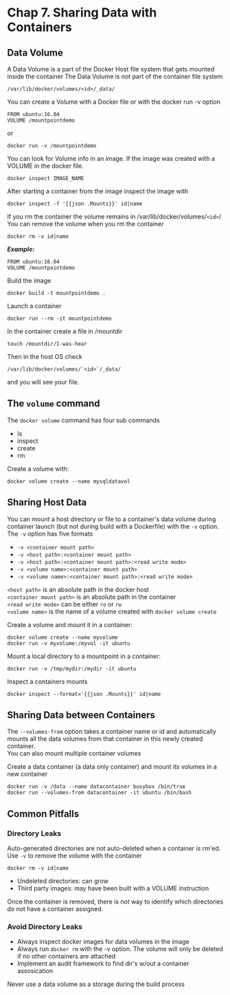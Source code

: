 # Chap 7. Sharing Data with Containers

## **Data Volume**
A Data Volume is a part of the Docker Host file system that gets mounted inside
the container The Data Volume is not part of the container file system

    /var/lib/docker/volumes/<id>/_data/  

You can create a Volume with a Docker file or with the docker run -v option

    FROM ubuntu:16.04
    VOLUME /mountpointdemo
or

    docker run -v /mountpointdemo

You can look for Volume info in an image. If the image was created with a VOLUME in the docker file.

    docker inspect IMAGE_NAME

After starting a container from the image inspect the image with

    docker inspect -f '{{json .Mounts}}' id|name

If you rm the container the volume remains in /var/lib/docker/volumes/`<id>`/
You can remove the volume when you rm the container

    docker rm -v id|name

_**Example:**_

    FROM ubuntu:16.04
    VOLUME /mountpointdemo

Build the image

    docker build -t mountpointdemo .

Launch a container

    docker run --rm -it mountpointdemo

In the container create a file in /mountdir

    touch /mountdir/I-was-hear

Then in the host OS check

    /var/lib/docker/volumes/`<id>`/_data/  

and you will see your file.  

## **The `volume` command**
The `docker volume` command has four sub commands

- ls
- inspect
- create
- rm

Create a volume with:

    docker volume create --name mysqldatavol


## **Sharing Host Data**
You can mount a host directory or file to a container's data volume during container launch (but
not during build with a Dockerfile) with
the `-v` option.  
The `-v` option has five formats

- `-v <container mount path>`
- `-v <host path>:<container mount path>`
- `-v <host path>:<container mount path>:<read write mode>`
- `-v <volume name>:<container mount path>`
- `-v <volume name>:<container mount path>:<read write mode>`

`<host path>` is an absolute path in the docker host  
`<container mount path>` is an absolute path in the container  
`<read write mode>` can be either `ro` or `rw`  
`<volume name>` is the name of a volume created with `docker volume create`  

Create a volume and mount it in a container:

    docker volume create --name myvolume
    docker run -v myvolume:/myvol -it ubuntu

Mount a  local directory to a mountpoint in a container:

    docker run -v /tmp/mydir:/mydir -it ubuntu

Inspect a containers mounts

    docker inspect --format='{{json .Mounts}}' id|name

## **Sharing Data between Containers**
The `--volumes-from` option takes a container name or id and automatically mounts all the data
volumes from that container in this newly created container.  
You can also mount multiple container volumes  

Create a data container (a data only container) and mount its volumes in a new container

    docker run -v /data --name datacontainer busybox /bin/true
    docker run --volumes-from datacontainer -it ubuntu /bin/bash

## **Common Pitfalls**
### Directory Leaks
Auto-generated directories are not auto-deleted when a container is rm'ed.  
Use `-v` to remove the volume with the container  

    docker rm -v id|name

- Undeleted directories: can grow  
- Third party images: may have been built with a VOLUME instruction

Once the container is removed, there is not way to identify which directories do not have a 
container assigned.
### Avoid Directory Leaks
- Always inspect docker images for data volumes in the image
- Always run `docker rm` with the -v option. The volume will only be deleted if no other containers are attached
- Implement an audit framework to find dir's w/out a container assosication

Never use a data volume as a storage during the build process
